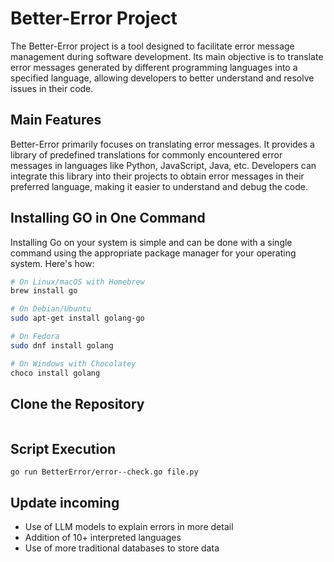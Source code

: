 # Better-Error Project

The Better-Error project is a tool designed to facilitate error message management during software development. Its main objective is to translate error messages generated by different programming languages into a specified language, allowing developers to better understand and resolve issues in their code.

## Main Features

Better-Error primarily focuses on translating error messages. It provides a library of predefined translations for commonly encountered error messages in languages like Python, JavaScript, Java, etc. Developers can integrate this library into their projects to obtain error messages in their preferred language, making it easier to understand and debug the code.

## Installing GO in One Command

Installing Go on your system is simple and can be done with a single command using the appropriate package manager for your operating system. Here's how:

```sh
# On Linux/macOS with Homebrew
brew install go
```

```sh
# On Debian/Ubuntu
sudo apt-get install golang-go
```

```sh
# On Fedora
sudo dnf install golang
```

```sh
# On Windows with Chocolatey
choco install golang
```

## Clone the Repository
```sh
```

## Script Execution
```terminal
go run BetterError/error--check.go file.py
```

## Update incoming
- Use of LLM models to explain errors in more detail
- Addition of 10+ interpreted languages
- Use of more traditional databases to store data
